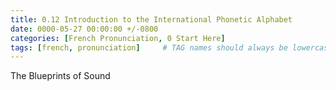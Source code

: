 ```yaml
---
title: 0.12 Introduction to the International Phonetic Alphabet
date: 0000-05-27 00:00:00 +/-0800
categories: [French Pronunciation, 0 Start Here]
tags: [french, pronunciation]     # TAG names should always be lowercase
---
```


The Blueprints of Sound
